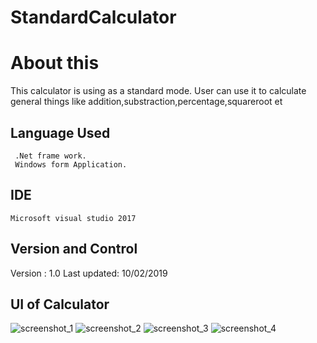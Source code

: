 # StandardCalculator
# About this
  This calculator is using as a standard mode. User can use it to calculate general things like  addition,substraction,percentage,squareroot et
  
  ## Language Used
     .Net frame work.
     Windows form Application.
     
 ## IDE
    Microsoft visual studio 2017
    
## Version and Control
   Version : 1.0
   Last updated: 10/02/2019
## UI of Calculator 

 ![screenshot_1](https://user-images.githubusercontent.com/33100614/53119665-2be1a080-357a-11e9-8004-5f554dc86855.jpg)
 ![screenshot_2](https://user-images.githubusercontent.com/33100614/53119666-2c7a3700-357a-11e9-8556-16a1ad6a8947.jpg)
 ![screenshot_3](https://user-images.githubusercontent.com/33100614/53119668-2c7a3700-357a-11e9-9e98-4a92197bc209.jpg)
 ![screenshot_4](https://user-images.githubusercontent.com/33100614/53119669-2c7a3700-357a-11e9-90f8-e588ff327c68.jpg)
